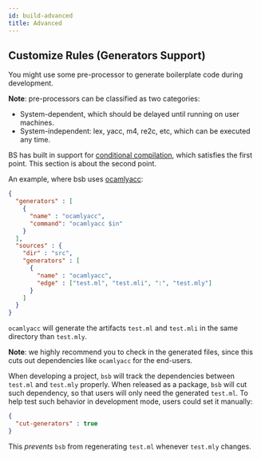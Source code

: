 ```yaml
---
id: build-advanced
title: Advanced
---
```


## Customize Rules (Generators Support)

You might use some pre-processor to generate boilerplate code during development.

**Note**: pre-processors can be classified as two categories:

- System-dependent, which should be delayed until running on user machines.
- System-independent: lex, yacc, m4, re2c, etc, which can be executed any time.

BS has built in support for [conditional compilation](conditional-compilation.md), which satisfies the first point. This section is about the second point.

An example, where bsb uses [ocamlyacc](http://caml.inria.fr/pub/docs/manual-ocaml-4.00/manual026.html):

```json
{
  "generators" : [
    {
      "name" : "ocamlyacc",
      "command": "ocamlyacc $in"
    }
  ],
  "sources" : {
    "dir" : "src",
    "generators" : [
      {
        "name" : "ocamlyacc",
        "edge" : ["test.ml", "test.mli", ":", "test.mly"]
      }
    ]
  }
}
```

`ocamlyacc` will generate the artifacts `test.ml` and `test.mli` in the same directory than `test.mly`.

**Note**: we highly recommend you to check in the generated files, since this cuts out dependencies like `ocamlyacc` for the end-users.

When developing a project, `bsb` will track the dependencies between `test.ml` and `test.mly` properly. When released as a package, `bsb` will cut such dependency, so that users will only need the generated `test.ml`. To help test such behavior in development mode, users could set it manually:

```json
{
  "cut-generators" : true
}
```

This _prevents_ `bsb` from regenerating `test.ml` whenever `test.mly` changes.
